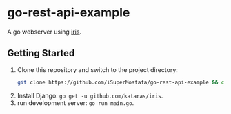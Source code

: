 # go-rest-api-example

A go webserver using [iris](https://github.com/kataras/iris).

## Getting Started

1. Clone this repository and switch to the project directory:
    ```bash
    git clone https://github.com/iSuperMostafa/go-rest-api-example && cd "$_"
    ```
2. Install Django: `go get -u github.com/kataras/iris`.
3. run development server: `go run main.go`.